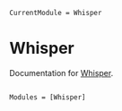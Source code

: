 ```@meta
CurrentModule = Whisper
```

# Whisper

Documentation for [Whisper](https://github.com/aviks/Whisper.jl).

```@index
```

```@autodocs
Modules = [Whisper]
```
